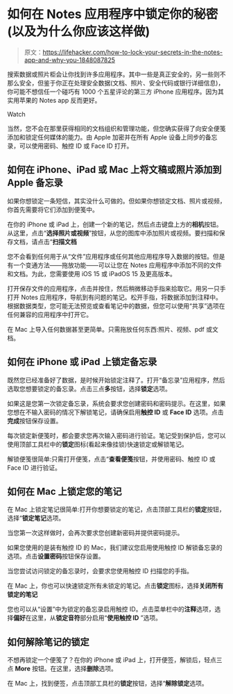 # 如何在 Notes 应用程序中锁定你的秘密(以及为什么你应该这样做)

> 原文：<https://lifehacker.com/how-to-lock-your-secrets-in-the-notes-app-and-why-you-1848087825>

搜索数据或照片柜会让你找到许多应用程序。其中一些是真正安全的，另一些则不那么安全，但鉴于你正在处理安全数据(文档、照片、安全代码或银行详细信息)，你可能不想信任一个碰巧有 1000 个五星评论的第三方 iPhone 应用程序。因为其实用苹果的 Notes app 反而更好。

Watch

当然，您不会在那里获得相同的文档组织和管理功能，但您确实获得了向安全便笺添加和锁定任何媒体的能力。由 Apple 加密并在所有 Apple 设备上同步的备忘录，可以使用密码、触控 ID 或 Face ID 打开。

## 如何在 iPhone、iPad 或 Mac 上将文稿或照片添加到 Apple 备忘录

如果你想锁定一条短信，其实没什么可做的。但如果你想锁定文档、照片或视频，你首先需要将它们添加到便笺中。

在你的 iPhone 或 iPad 上，创建一个新的笔记，然后点击键盘上方的**相机**按钮。从这里，点击“**选择照片或视频**”按钮，从您的图库中添加照片或视频。要扫描和保存文档，请点击“**扫描文档**

您不会看到任何用于从“文件”应用程序或任何其他应用程序导入数据的按钮。但是有一个变通方法——拖放功能——可以让您在 Notes 应用程序中添加不同的文件和文档。为此，您需要使用 iOS 15 或 iPadOS 15 及更高版本。

打开保存文件的应用程序，点击并按住，然后稍微移动手指来拾取它。用另一只手打开 Notes 应用程序，导航到有问题的笔记。松开手指，将数据添加到注释中。根据数据类型，您可能无法预览或查看笔记中的数据，但您可以使用“共享”选项在任何兼容的应用程序中打开它。

在 Mac 上导入任何数据甚至更简单。只需拖放任何东西:照片、视频、pdf 或文档。

## 如何在 iPhone 或 iPad 上锁定备忘录

既然您已经准备好了数据，是时候开始锁定注释了。打开“备忘录”应用程序，然后选取您想要锁定的备忘录。点击三点**多**按钮，选择**锁定**选项。

如果这是您第一次锁定备忘录，系统会要求您创建密码和密码提示。在这里，如果您想在不输入密码的情况下解锁笔记，请确保启用**触控 ID** 或 **Face ID** 选项。点击**完成**按钮保存设置。

每次锁定新便笺时，都会要求您再次输入密码进行验证。笔记受到保护后，您可以使用顶部工具栏中的**锁定**图标(看起来像挂锁)快速锁定或解锁笔记。

解锁便笺很简单:只需打开便笺，点击“**查看便笺**按钮，并使用密码、触控 ID 或 Face ID 进行验证。

## 如何在 Mac 上锁定您的笔记

在 Mac 上锁定笔记很简单:打开你想要锁定的笔记，点击顶部工具栏的**锁定**按钮，选择“**锁定笔记**选项。

当您第一次这样做时，会再次要求您创建新密码并提供密码提示。

如果您使用的是装有触控 ID 的 Mac，我们建议您启用使用触控 ID 解锁备忘录的选项。点击**设置密码**按钮保存设置。

当您尝试访问锁定的备忘录时，会要求您使用触控 ID 扫描您的手指。

在 Mac 上，你也可以快速锁定所有未锁定的笔记。点击**锁定**图标，选择**关闭所有锁定的笔记**

您也可以从“设置”中为锁定的备忘录启用触控 ID。点击菜单栏中的**注释**选项，选择**偏好**在这里，从**锁定音符**部分启用“**使用触控 ID** ”选项。

## 如何解除笔记的锁定

不想再锁定一个便笺了？在你的 iPhone 或 iPad 上，打开便签，解锁后，轻点三点 **More** 按钮。在这里，选择**删除**选项。

在 Mac 上，找到便签，点击顶部工具栏的**锁定**按钮，选择“**解除锁定**选项。